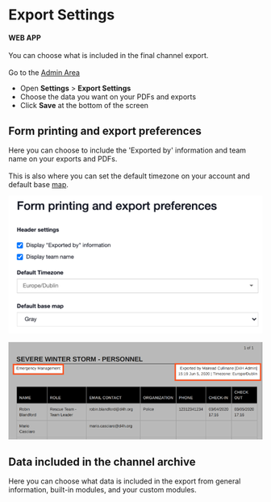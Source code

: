 # Export Settings

#### WEB APP

You can choose what is included in the final channel export.\
\
Go to the [Admin Area](../)

* Open **Settings** > **Export Settings**
* Choose the data you want on your PDFs and exports
* Click **Save** at the bottom of the screen

## Form printing and export preferences

Here you can choose to include the 'Exported by' information and team name on your exports and PDFs. \
\
This is also where you can set the default timezone on your account and default base [map](../../map/). 

![](<../../../.gitbook/assets/form printing and export preferences.png>)

![](<../../../.gitbook/assets/export settings.png>)

## Data included in the channel archive

Here you can choose what data is included in the export from general information, built-in modules, and your custom modules. 

